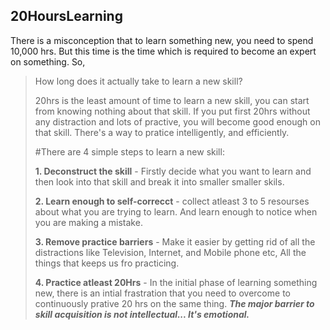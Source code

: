 ## 20HoursLearning
There is a misconception that to learn something new, you need to spend 10,000 hrs. But this time is the time which is required to become an expert on something. So,
> How long does it actually take to learn a new skill?
>
> 20hrs is the least amount of time to learn a new skill, you can start from knowing nothing about that skill. If you put first 20hrs without any distraction and lots of practive, you will become good enough on that skill. There's a way to pratice intelligently, and efficiently. 
>
>#There are 4 simple steps to learn a new skill:
>
>**1. Deconstruct the skill** - Firstly decide what you want to learn and then look into that skill and break it into smaller smaller skils.
>
>**2. Learn enough to self-correcct** - collect atleast 3 to 5 resourses about what you are trying to learn. And learn enough to notice when you are making a mistake.
>
>**3. Remove practice barriers** - Make it easier by getting rid of all the distractions like Television, Internet, and Mobile phone etc, All the things that keeps us fro practicing.
>
>**4. Practice atleast 20Hrs** - In the initial phase of learning something new, there is an intial frastration that you need to overcome to continuously prative 20 hrs on the same thing.
        **_The major barrier to skill acquisition is not intellectual... It's emotional._**
